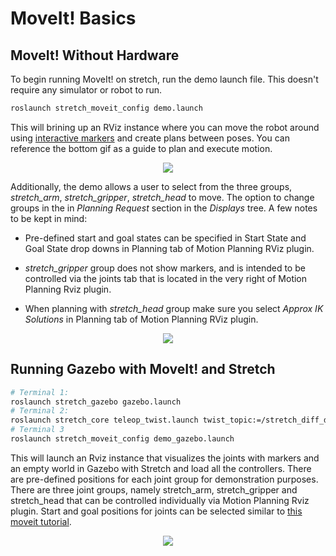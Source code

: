 # MoveIt! Basics
<!--
## MoveIt! on Stretch

To run MoveIt with the actual hardware, (assuming `stretch_driver` is already running) simply run

```bash
roslaunch stretch_moveit_config move_group.launch
```

This will runs all of the planning capabilities, but without the setup, simulation and interface that the above demo provides. In order to create plans for the robot with the same interface as the offline demo, you can run
```bash
roslaunch stretch_moveit_config moveit_rviz.launch
``` -->

## MoveIt! Without Hardware
To begin running MoveIt! on stretch, run the demo launch file. This doesn't require any simulator or robot to run.

```bash
roslaunch stretch_moveit_config demo.launch
```
This will brining up an RViz instance where you can move the robot around using [interactive markers](http://wiki.ros.org/rviz/Tutorials/Interactive%20Markers%3A%20Getting%20Started) and create plans between poses. You can reference the bottom gif as a guide to plan and execute motion.

<p align="center">
  <img src="https://raw.githubusercontent.com/hello-robot/stretch_tutorials/main/images/moveit.gif"/>
</p>

Additionally, the demo allows a user to select from the three groups, *stretch_arm*, *stretch_gripper*, *stretch_head* to move. The option to change groups in the in *Planning Request* section in the *Displays* tree. A few notes to be kept in mind:

* Pre-defined start and goal states can be specified in Start State and Goal State drop downs in Planning tab of Motion Planning RViz plugin.

* *stretch_gripper* group does not show markers, and is intended to be controlled via the joints tab that is located in the very right of Motion Planning Rviz plugin.

* When planning with *stretch_head* group make sure you select *Approx IK Solutions* in Planning tab of Motion Planning RViz plugin.


<p align="center">
  <img src="https://raw.githubusercontent.com/hello-robot/stretch_tutorials/main/images/moveit_groups.gif"/>
</p>

## Running Gazebo with MoveIt! and Stretch


```bash
# Terminal 1:
roslaunch stretch_gazebo gazebo.launch
# Terminal 2:
roslaunch stretch_core teleop_twist.launch twist_topic:=/stretch_diff_drive_controller/cmd_vel linear:=1.0 angular:=2.0 teleop_type:=keyboard # or use teleop_type:=joystick if you have a controller
# Terminal 3
roslaunch stretch_moveit_config demo_gazebo.launch
```


This will launch an Rviz instance that visualizes the joints with markers and an empty world in Gazebo with Stretch and load all the controllers. There are pre-defined positions for each joint group for demonstration purposes. There are three joint groups, namely stretch_arm, stretch_gripper and stretch_head that can be controlled individually via Motion Planning Rviz plugin. Start and goal positions for joints can be selected similar to [this moveit tutorial](https://ros-planning.github.io/moveit_tutorials/doc/quickstart_in_rviz/quickstart_in_rviz_tutorial.html#choosing-specific-start-goal-states).


<p align="center">
  <img src="https://raw.githubusercontent.com/hello-robot/stretch_tutorials/main/images/gazebo_moveit.gif"/>
</p>